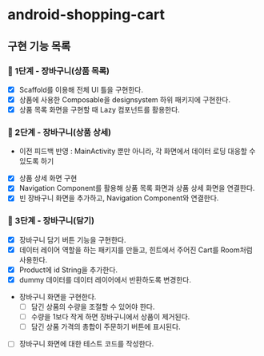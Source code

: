 # android-shopping-cart

## 구현 기능 목록

### 🚀 1단계 - 장바구니(상품 목록)
- [x] Scaffold를 이용해 전체 UI 틀을 구현한다.
- [x] 상품에 사용한 Composable을 designsystem 하위 패키지에 구현한다.
- [x] 상품 목록 화면을 구현할 때 Lazy 컴포넌트를 활용한다.

### 🚀 2단계 - 장바구니(상품 상세)
- 이전 피드백 반영 : MainActivity 뿐만 아니라, 각 화면에서 데이터 로딩 대응할 수 있도록 하기
- [x] 상품 상세 화면 구현
- [x] Navigation Component를 활용해 상품 목록 화면과 상품 상세 화면을 연결한다.
- [x] 빈 장바구니 화면을 추가하고, Navigation Component와 연결한다.

### 🚀 3단계 - 장바구니(담기)
- [x] 장바구니 담기 버튼 기능을 구현한다.
- [x] 데이터 레이어 역할을 하는 패키지를 만들고, 힌트에서 주어진 Cart를 Room처럼 사용한다.
- [x] Product에 id String을 추가한다.
- [x] dummy 데이터를 데이터 레이어에서 반환하도록 변경한다.
- 장바구니 화면을 구현한다.
  - [ ] 담긴 상품의 수량을 조절할 수 있어야 한다.
  - [ ] 수량을 1보다 작게 하면 장바구니에서 상품이 제거된다.
  - [ ] 담긴 상품 가격의 총합이 주문하기 버튼에 표시된다.
- [ ] 장바구니 화면에 대한 테스트 코드를 작성한다.
